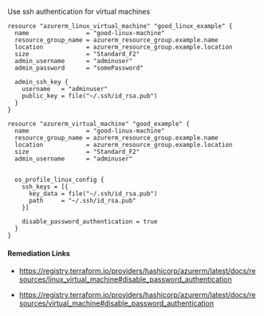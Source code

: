 
Use ssh authentication for virtual machines

```hcl
resource "azurerm_linux_virtual_machine" "good_linux_example" {
  name                = "good-linux-machine"
  resource_group_name = azurerm_resource_group.example.name
  location            = azurerm_resource_group.example.location
  size                = "Standard_F2"
  admin_username      = "adminuser"
  admin_password      = "somePassword"

  admin_ssh_key {
    username   = "adminuser"
    public_key = file("~/.ssh/id_rsa.pub")
  }
}
```
```hcl
resource "azurerm_virtual_machine" "good_example" {
  name                = "good-linux-machine"
  resource_group_name = azurerm_resource_group.example.name
  location            = azurerm_resource_group.example.location
  size                = "Standard_F2"
  admin_username      = "adminuser"


  os_profile_linux_config {
    ssh_keys = [{
      key_data = file("~/.ssh/id_rsa.pub")
      path     = "~/.ssh/id_rsa.pub"
    }]

    disable_password_authentication = true
  }
}
```

#### Remediation Links
 - https://registry.terraform.io/providers/hashicorp/azurerm/latest/docs/resources/linux_virtual_machine#disable_password_authentication

 - https://registry.terraform.io/providers/hashicorp/azurerm/latest/docs/resources/virtual_machine#disable_password_authentication

